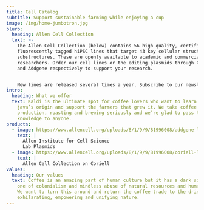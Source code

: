 ```yaml
---
title: Cell Catalog
subtitle: Support sustainable farming while enjoying a cup
image: /img/home-jumbotron.jpg
blurb:
  heading: Allen Cell Collection
  text: >-
    The Allen Cell Collection (below) contains 56 high quality, certified
    fluorescently tagged hiPSC lines that target 43 key cellular structures and
    substructures. These are openly available to academic and commercial
    researchers. Order our cell lines or the editing plasmids through Coriell
    and Addgene respectively to support your research.


    New lines are released several times a year. Subscribe to our newsletter to stay tuned and use the catalog below to see cell lines in progress.
intro:
  heading: What we offer
  text: Kaldi is the ultimate spot for coffee lovers who want to learn about their
    java’s origin and support the farmers that grew it. We take coffee
    production, roasting and brewing seriously and we’re glad to pass that
    knowledge to anyone.
products:
  - image: https://www.allencell.org/uploads/8/1/9/9/81996008/addgene-logo-1_orig.png
    text: |
      ​Allen Institute for Cell Science
      ​Lab Plasmids
  - image: https://www.allencell.org/uploads/8/1/9/9/81996008/coriell-logo-cmyk_orig.png
    text: |
      Allen Cell Collection on Coriell
values:
  heading: Our values
  text: Coffee is an amazing part of human culture but it has a dark side too –
    one of colonialism and mindless abuse of natural resources and human lives.
    We want to turn this around and return the coffee trade to the drink’s
    exhilarating, empowering and unifying nature.
---
```


